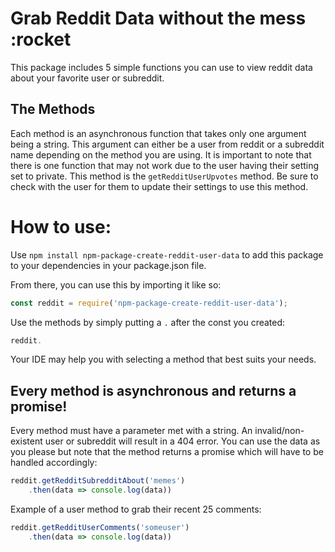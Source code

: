 # Grab Reddit Data without the mess :rocket
This package includes 5 simple functions you can use to view reddit data about your favorite user or subreddit.

## The Methods
Each method is an asynchronous function that takes only one argument being a string. This argument can either be a user from reddit or a subreddit name depending on the method you are using. It is important to note that there is one function that may not work due to the user having their setting set to private. This method is the `getRedditUserUpvotes` method.
Be sure to check with the user for them to update their settings to use this method.


# How to use:
Use `npm install npm-package-create-reddit-user-data` to add this package to your dependencies in your package.json file.

From there, you can use this by importing it like so:
```javascript
const reddit = require('npm-package-create-reddit-user-data');
```

Use the methods by simply putting a `.` after the const you created:
```javascript
reddit.
```
Your IDE may help you with selecting a method that best suits your needs.

## Every method is asynchronous and returns a promise!
Every method must have a parameter met with a string. An invalid/non-existent user or subreddit will result in a 404 error. You can use the data as you please but note that the method returns a promise which will have to be handled accordingly:
```javascript
reddit.getRedditSubredditAbout('memes')
    .then(data => console.log(data))
```

Example of a user method to grab their recent 25 comments:
```javascript
reddit.getRedditUserComments('someuser')
    .then(data => console.log(data))
```